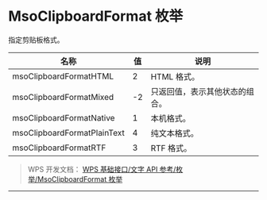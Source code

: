 # MsoClipboardFormat 枚举

指定剪贴板格式。

| 名称                        | 值  | 说明                           |
|-----------------------------|-----|--------------------------------|
| msoClipboardFormatHTML      | 2   | HTML 格式。                    |
| msoClipboardFormatMixed     | -2  | 只返回值，表示其他状态的组合。 |
| msoClipboardFormatNative    | 1   | 本机格式。                     |
| msoClipboardFormatPlainText | 4   | 纯文本格式。                   |
| msoClipboardFormatRTF       | 3   | RTF 格式。                     |

> WPS 开发文档： [WPS 基础接口/文字 API 参考/枚举/MsoClipboardFormat 枚举](https://qn.cache.wpscdn.cn/encs/doc/office_v19/topics/WPS%20%E5%9F%BA%E7%A1%80%E6%8E%A5%E5%8F%A3/%E6%96%87%E5%AD%97%20API%20%E5%8F%82%E8%80%83/%E6%9E%9A%E4%B8%BE/MsoClipboardFormat%20%E6%9E%9A%E4%B8%BE.html)

------------------------------------------------------------------------

